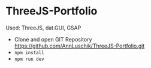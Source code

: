 # ThreeJS-Portfolio

Used: ThreeJS, dat.GUI, GSAP

* Clone and open GIT Repository https://github.com/AnnLuschik/ThreeJS-Portfolio.git
* <code>npm install</code>
* <code>npm run dev</code>
